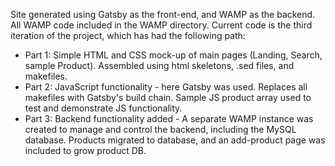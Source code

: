 Site generated using Gatsby as the front-end, and WAMP as the backend. All WAMP code included in the WAMP directory. Current code is the third iteration of the project, which has had the following path:
- Part 1: Simple HTML and CSS mock-up of main pages (Landing, Search, sample Product). Assembled using html skeletons, .sed files, and makefiles.
- Part 2: JavaScript functionality - here Gatsby was used. Replaces all makefiles with Gatsby's build chain. Sample JS product array used to test and demonstrate JS functionality.
- Part 3: Backend functionality added - A separate WAMP instance was created to manage and control the backend, including the MySQL database. Products migrated to database, and an add-product page was included to grow product DB.
